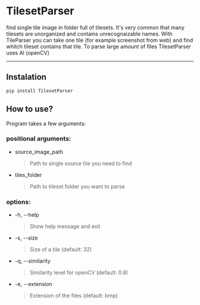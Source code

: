 # TilesetParser

find single tile image in folder full of tilesets. It's very common that many tilesets are unorganized and contains unrecognaizable names. With TileParser you can take one tile (for example screenshot from web) and find whitch tileset contains that tile.
To parse large amount of files TilesetParser uses AI (openCV)

---

## Instalation

```
pip install TilesetParser
```

## How to use?

Program takes a few arguments:

### positional arguments:

- source_image_path
  > Path to single source tile you need to find
- tiles_folder
  > Path to tileset folder you want to parse

### options:

- -h, --help
  > Show help message and exit
- -s, --size
  > Size of a tile (default: 32)
- -q, --similarity
  > Similarity level for openCV (default: 0.8)
- -e, --extension
  > Extension of the files (default: bmp)
